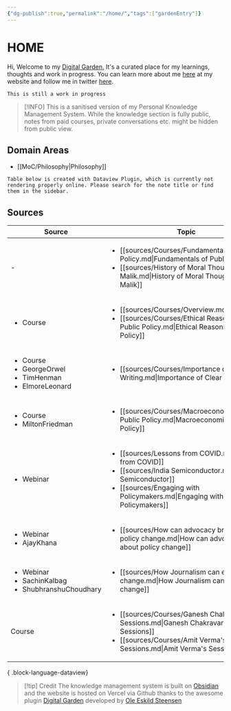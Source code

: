 ```yaml
---
{"dg-publish":true,"permalink":"/home/","tags":["gardenEntry"]}
---
```



# HOME

Hi, 
Welcome to my [Digital Garden.](https://web.archive.org/web/20221112021127/https://maggieappleton.com/garden-history) It's a curated place for my learnings, thoughts and work in progress. You can learn more about me [here](https://santhoshsaravanan.in/) at my website and follow me in twitter [here](https://twitter.com/santhosh_srvnn).    

```ad-note
This is still a work in progress
```


> [!INFO] 
> This is a sanitised version of my Personal Knowledge Management System. While the knowledge section is fully public, notes from paid courses, private conversations etc. might be hidden from public view. 
>  

## Domain Areas
- [[MoC/Philosophy\|Philosophy]]

```ad-error
Table below is created with Dataview Plugin, which is currently not rendering properly online. Please search for the note title or find them in the sidebar.

```


## Sources
| Source                                                                               | Topic                                                                                                                                                                                                                    |
| ------------------------------------------------------------------------------------ | ------------------------------------------------------------------------------------------------------------------------------------------------------------------------------------------------------------------------ |
| \-                                                                                   | <ul><li>[[sources/Courses/Fundamentals of Public Policy.md\\|Fundamentals of Public Policy]]</li><li>[[sources/History of Moral Thought - Kenan Malik.md\\|History of Moral Thought - Kenan Malik]]</li></ul>            |
| <ul><li>Course</li></ul>                                                             | <ul><li>[[sources/Courses/Overview.md\\|Overview]]</li><li>[[sources/Courses/Ethical Reasoning in Public Policy.md\\|Ethical Reasoning in Public Policy]]</li></ul>                                                      |
| <ul><li>Course</li><li>GeorgeOrwel</li><li>TimHenman</li><li>ElmoreLeonard</li></ul> | <ul><li>[[sources/Courses/Importance of Clear Writing.md\\|Importance of Clear Writing]]</li></ul>                                                                                                                       |
| <ul><li>Course</li><li>MiltonFriedman</li></ul>                                      | <ul><li>[[sources/Courses/Macroeconomics of Public Policy.md\\|Macroeconomics of Public Policy]]</li></ul>                                                                                                               |
| <ul><li>Webinar</li></ul>                                                            | <ul><li>[[sources/Lessons from COVID.md\\|Lessons from COVID]]</li><li>[[sources/India Semiconductor.md\\|India Semiconductor]]</li><li>[[sources/Engaging with Policymakers.md\\|Engaging with Policymakers]]</li></ul> |
| <ul><li>Webinar</li><li>AjayKhana</li></ul>                                          | <ul><li>[[sources/How can advocacy bring about policy change.md\\|How can advocacy bring about policy change]]</li></ul>                                                                                                 |
| <ul><li>Webinar</li><li>SachinKalbag</li><li>ShubhranshuChoudhary</li></ul>          | <ul><li>[[sources/How Journalism can effect change.md\\|How Journalism can effect change]]</li></ul>                                                                                                                     |
| Course                                                                               | <ul><li>[[sources/Courses/Ganesh Chakravarthi's Sessions.md\\|Ganesh Chakravarthi's Sessions]]</li><li>[[sources/Courses/Amit Verma's Sessions.md\\|Amit Verma's Sessions]]</li></ul>                                    |

{ .block-language-dataview}

> [!tip] Credit
> The knowledge management system is built on [Obsidian](https://obsidian.md/) and the website is hosted on Vercel via Github thanks to the awesome plugin [Digital Garden](https://github.com/oleeskild/obsidian-digital-garden) developed by [Ole Eskild Steensen](https://ko-fi.com/oleeskild)